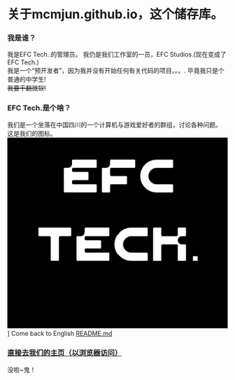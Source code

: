 # 关于mcmjun.github.io，这个储存库。
### 我是谁？
我是EFC Tech..的管理员。 
我仍是我们工作室的一员，EFC Studios.(现在变成了EFC Tech.)  
我是一个“预开发者”，因为我并没有开始任何有关代码的项目。。。. 
毕竟我只是个普通的中学生!  
~~我要干翻微软!~~
  
### EFC Tech.是个啥？
我们是一个坐落在中国四川的一个计算机与游戏爱好者的群组，讨论各种问题。    
这是我们的图标。    
[![这是我们的图标](/assets/EFC_TECH..png "点击以查看大图.")](https://mcmjun.github.io/assets/EFC_TECH..png) ]
Come back to English [README.md](https://www.github.com/MCMjun/mcmjun.github.io/README.md)

### [直接去我们的主页（以浏览器访问）](https://mcmjun.github.io/index.html)    
没啦~鬼！

